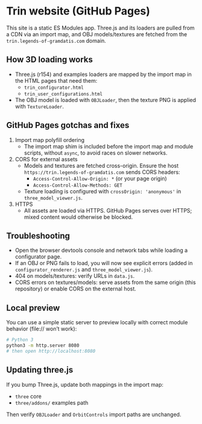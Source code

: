 # Trin website (GitHub Pages)

This site is a static ES Modules app. Three.js and its loaders are pulled from a CDN via an import map, and OBJ models/textures are fetched from the `trin.legends-of-gramdatis.com` domain.

## How 3D loading works
- Three.js (r154) and examples loaders are mapped by the import map in the HTML pages that need them:
  - `trin_configurator.html`
  - `trin_user_configurations.html`
- The OBJ model is loaded with `OBJLoader`, then the texture PNG is applied with `TextureLoader`.

## GitHub Pages gotchas and fixes
1. Import map polyfill ordering
   - The import map shim is included before the import map and module scripts, without `async`, to avoid races on slower networks.
2. CORS for external assets
   - Models and textures are fetched cross-origin. Ensure the host `https://trin.legends-of-gramdatis.com` sends CORS headers:
     - `Access-Control-Allow-Origin: *` (or your page origin)
     - `Access-Control-Allow-Methods: GET`
   - Texture loading is configured with `crossOrigin: 'anonymous'` in `three_model_viewer.js`.
3. HTTPS
   - All assets are loaded via HTTPS. GitHub Pages serves over HTTPS; mixed content would otherwise be blocked.

## Troubleshooting
- Open the browser devtools console and network tabs while loading a configurator page.
- If an OBJ or PNG fails to load, you will now see explicit errors (added in `configurator_renderer.js` and `three_model_viewer.js`).
- 404 on models/textures: verify URLs in `data.js`.
- CORS errors on textures/models: serve assets from the same origin (this repository) or enable CORS on the external host.

## Local preview
You can use a simple static server to preview locally with correct module behavior (file:// won’t work):

```bash
# Python 3
python3 -m http.server 8080
# then open http://localhost:8080
```

## Updating three.js
If you bump Three.js, update both mappings in the import map:
- `three` core
- `three/addons/` examples path

Then verify `OBJLoader` and `OrbitControls` import paths are unchanged.
